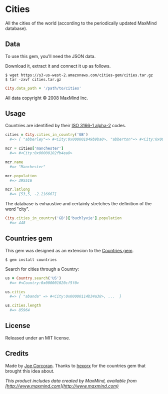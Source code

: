 # Cities

All the cities of the world (according to the periodically updated MaxMind database).

## Data

To use this gem, you'll need the JSON data.

Download it, extract it and connect it up as follows.

```
$ wget https://s3-us-west-2.amazonaws.com/cities-gem/cities.tar.gz
$ tar -zxvf cities.tar.gz
```

```ruby
City.data_path = '/path/to/cities'
```

All data copyright &copy; 2008 MaxMind Inc.

## Usage

Countries are identified by their [ISO 3166-1 alpha-2](http://en.wikipedia.org/wiki/ISO_3166-1_alpha-2) codes.

```ruby
cities = City.cities_in_country('GB')
  #=> { "abberley"=> #<City:0x000001049b9ba0>, "abberton"=> #<City:0x000001049b9b50>, ... }

mcr = cities['manchester']
  #=> #<City:0x00000102fb4ea8>

mcr.name
  #=> "Manchester"

mcr.population
  #=> 395516

mcr.latlong
  #=> [53,5, -2.216667]
```

The database is exhaustive and certainly stretches the definition of the word "city".

```ruby
City.cities_in_country('GB')['buchlyvie'].population
  #=> 448
```

## Countries gem

This gem was designed as an extension to the [Countries gem](https://github.com/hexorx/countries).

```
$ gem install countries
```

Search for cities through a Country:

```ruby
us = Country.search('US')
  #=> #<Country:0x000001020cf5f0>

us.cities
  #=> { "abanda" => #<City:0x00000114b34a38>, ...  }

us.cities.length
  #=> 85964
```

## License 

Released under an MIT license.

## Credits

Made by [Joe Corcoran](http://blog.joecorcoran.co.uk). Thanks to [hexorx](https://github.com/hexorx) for the countries gem that brought this idea about.

*This product includes data created by MaxMind, available from [http://www.maxmind.com](http://www.maxmind.com)*
